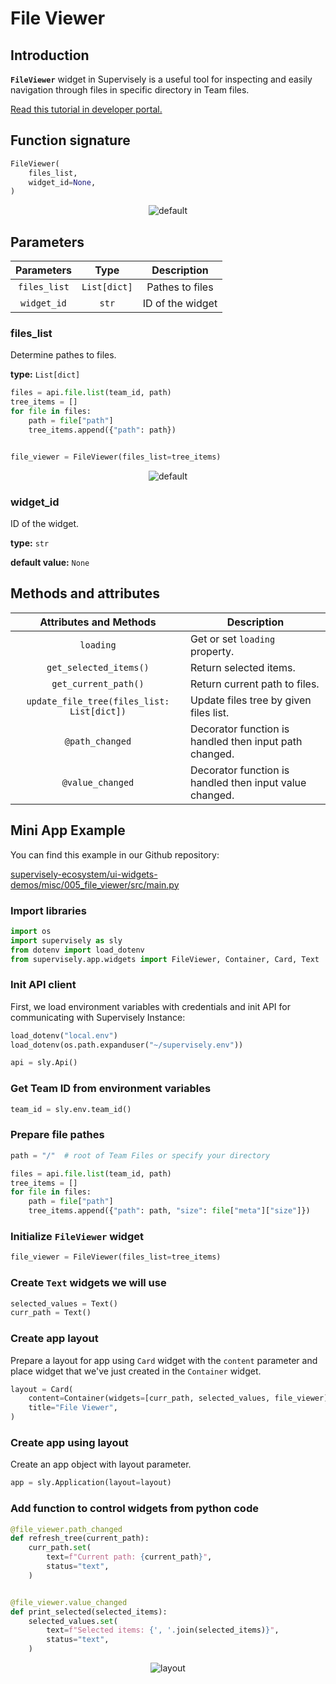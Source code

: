 # File Viewer

## Introduction

**`FileViewer`** widget in Supervisely is a useful tool for inspecting and easily navigation through files in specific directory in Team files.

[Read this tutorial in developer portal.](https://developer.supervise.ly/app-development/widgets/misc/fileviewer)

## Function signature

```python
FileViewer(
    files_list,
    widget_id=None,
)
```

<p align="center">
  <img src="https://user-images.githubusercontent.com/120389559/222391341-f8857a83-dffb-484e-859b-30794d0368f1.gif" alt="default" />
</p>

## Parameters

|  Parameters  |     Type     |   Description    |
| :----------: | :----------: | :--------------: |
| `files_list` | `List[dict]` | Pathes to files  |
| `widget_id`  |    `str`     | ID of the widget |

### files_list

Determine pathes to files.

**type:** `List[dict]`

```python
files = api.file.list(team_id, path)
tree_items = []
for file in files:
    path = file["path"]
    tree_items.append({"path": path})


file_viewer = FileViewer(files_list=tree_items)
```

<p align="center">
  <img src="https://user-images.githubusercontent.com/120389559/222391341-f8857a83-dffb-484e-859b-30794d0368f1.gif" alt="default" />
</p>

### widget_id

ID of the widget.

**type:** `str`

**default value:** `None`

## Methods and attributes

|           Attributes and Methods           | Description                                             |
| :----------------------------------------: | ------------------------------------------------------- |
|                 `loading`                  | Get or set `loading` property.                          |
|           `get_selected_items()`           | Return selected items.                                  |
|            `get_current_path()`            | Return current path to files.                           |
| `update_file_tree(files_list: List[dict])` | Update files tree by given files list.                  |
|              `@path_changed`               | Decorator function is handled then input path changed.  |
|              `@value_changed`              | Decorator function is handled then input value changed. |

## Mini App Example

You can find this example in our Github repository:

[supervisely-ecosystem/ui-widgets-demos/misc/005_file_viewer/src/main.py](https://github.com/supervisely-ecosystem/ui-widgets-demos/blob/master/misc/005_file_viewer/src/main.py)

### Import libraries

```python
import os
import supervisely as sly
from dotenv import load_dotenv
from supervisely.app.widgets import FileViewer, Container, Card, Text
```

### Init API client

First, we load environment variables with credentials and init API for communicating with Supervisely Instance:

```python
load_dotenv("local.env")
load_dotenv(os.path.expanduser("~/supervisely.env"))

api = sly.Api()
```

### Get Team ID from environment variables

```python
team_id = sly.env.team_id()
```

### Prepare file pathes

```python
path = "/"  # root of Team Files or specify your directory

files = api.file.list(team_id, path)
tree_items = []
for file in files:
    path = file["path"]
    tree_items.append({"path": path, "size": file["meta"]["size"]})
```

### Initialize `FileViewer` widget

```python
file_viewer = FileViewer(files_list=tree_items)
```

### Create `Text` widgets we will use

```python
selected_values = Text()
curr_path = Text()
```

### Create app layout

Prepare a layout for app using `Card` widget with the `content` parameter and place widget that we've just created in the `Container` widget.

```python
layout = Card(
    content=Container(widgets=[curr_path, selected_values, file_viewer]),
    title="File Viewer",
)
```

### Create app using layout

Create an app object with layout parameter.

```python
app = sly.Application(layout=layout)
```

### Add function to control widgets from python code

```python
@file_viewer.path_changed
def refresh_tree(current_path):
    curr_path.set(
        text=f"Current path: {current_path}",
        status="text",
    )


@file_viewer.value_changed
def print_selected(selected_items):
    selected_values.set(
        text=f"Selected items: {', '.join(selected_items)}",
        status="text",
    )
```

<p align="center">
  <img src="https://user-images.githubusercontent.com/120389559/222407891-9b5965c0-e99b-4f30-8ed7-b97d954cb422.gif" alt="layout" />
</p>
